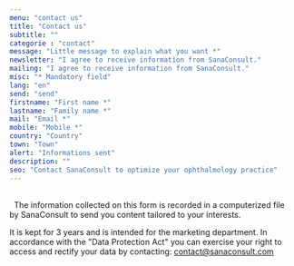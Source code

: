 ```yaml
---
menu: "contact us"
title: "Contact us"
subtitle: ""
categorie : "contact"
message: "Little message to explain what you want *"
newsletter: "I agree to receive information from SanaConsult."
mailing: "I agree to receive information from SanaConsult."
misc: "* Mandatory field"
lang: "en"
send: "send"
firstname: "First name *"
lastname: "Family name *"
mail: "Email *"
mobile: "Mobile *"
country: "Country"
town: "Town"
alert: "Informations sent"
description: ""
seo: "Contact SanaConsult to optimize your ophthalmology practice"
---
```

\
&nbsp;
 The information collected on this form is recorded in a computerized file by SanaConsult to send you content tailored to your interests.

It is kept for 3 years and is intended for the marketing department. In accordance with the "Data Protection Act" you can exercise your right to access and rectify your data by contacting: contact@sanaconsult.com
